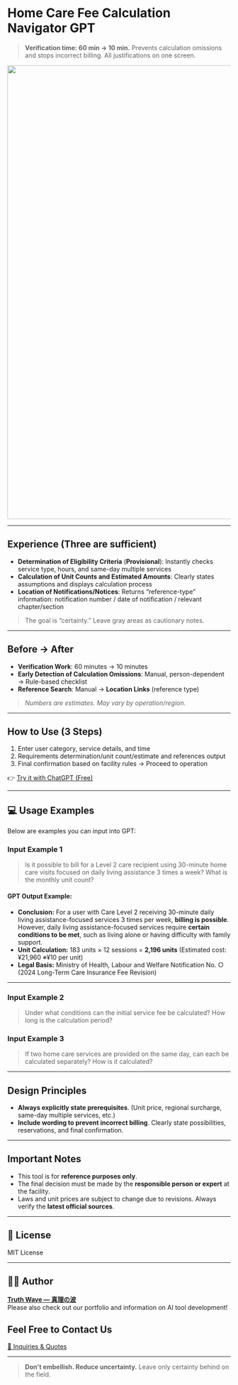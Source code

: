 # Home Care Fee Calculation Navigator GPT

> **Verification time: 60 min → 10 min.**
> Prevents calculation omissions and stops incorrect billing.
> All justifications on one screen.

<p align="center">
<img width="1536" height="1024" alt="訪問介護 報酬算定ナビGPT" src="https://github.com/user-attachments/assets/9d8f398d-85f9-46eb-907d-a1893a4d5638" />
</p>

---

## Experience (Three are sufficient)

- **Determination of Eligibility Criteria** (**Provisional**): Instantly checks service type, hours, and same-day multiple services
- **Calculation of Unit Counts and Estimated Amounts**: Clearly states assumptions and displays calculation process
- **Location of Notifications/Notices**: Returns “reference-type” information: notification number / date of notification / relevant chapter/section
> The goal is “certainty.” Leave gray areas as cautionary notes.

---

## Before → After

- **Verification Work**: 60 minutes → 10 minutes
- **Early Detection of Calculation Omissions**: Manual, person-dependent → Rule-based checklist
- **Reference Search**: Manual → **Location Links** (reference type)
> *Numbers are estimates. May vary by operation/region.*

---

## How to Use (3 Steps)

1. Enter user category, service details, and time<br>
2. Requirements determination/unit count/estimate and references output<br>
3. Final confirmation based on facility rules → Proceed to operation

👉 [Try it with ChatGPT (Free)](https://chatgpt.com/g/g-6871b2d7e26c81919d81b3d70bdce95d-wen-jie-hu-bao-chou-suan-ding-nahigpt)

---

## 💻 Usage Examples

Below are examples you can input into GPT:

### Input Example 1

> Is it possible to bill for a Level 2 care recipient using 30-minute home care visits focused on daily living assistance 3 times a week? What is the monthly unit count?

#### GPT Output Example:

* **Conclusion:** For a user with Care Level 2 receiving 30-minute daily living assistance-focused services 3 times per week, **billing is possible**. However, daily living assistance-focused services require **certain conditions to be met**, such as living alone or having difficulty with family support.
* **Unit Calculation:** 183 units × 12 sessions = **2,196 units** (Estimated cost: ¥21,960 ※¥10 per unit)
* **Legal Basis:** Ministry of Health, Labour and Welfare Notification No. ○ (2024 Long-Term Care Insurance Fee Revision)

---

### Input Example 2

> Under what conditions can the initial service fee be calculated? How long is the calculation period?

### Input Example 3

> If two home care services are provided on the same day, can each be calculated separately? How is it calculated?

---

## Design Principles

- **Always explicitly state prerequisites**. (Unit price, regional surcharge, same-day multiple services, etc.)
- **Include wording to prevent incorrect billing**. Clearly state possibilities, reservations, and final confirmation.

---

##  Important Notes

- This tool is for **reference purposes only**.
- The final decision must be made by the **responsible person or expert** at the facility.
- Laws and unit prices are subject to change due to revisions. Always verify the **latest official sources**.


---

## 📄 License

MIT License

---

## 🧑‍💻 Author

**[Truth Wave ― 真理の波](https://github.com/truthwave)**  
Please also check out our portfolio and information on AI tool development!

## Feel Free to Contact Us
[📩 Inquiries & Quotes](mailto:realmadrid71214591@gmail.com)

---

> **Don't embellish. Reduce uncertainty.**
> Leave only certainty behind on the field.
